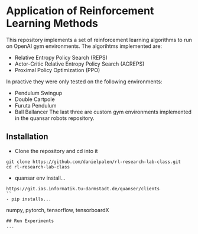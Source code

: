 # Application of Reinforcement Learning Methods

This repository implements a set of reinforcement learning algorithms to run on OpenAI gym environments.
The algorihtms implemented are:
- Relative Entropy Policy Search (REPS)
- Actor-Critic Relative Entropy Policy Search (ACREPS)
- Proximal Policy Optimization (PPO)

In practive they were only tested on the following environments:
- Pendulum Swingup
- Double Cartpole
- Furuta Pendulum
- Ball Ballancer
The last three are custom gym environments implemented in the quansar robots repository.

## Installation
- Clone the repository and cd into it
```
git clone https://github.com/danielpalen/rl-research-lab-class.git
cd rl-research-lab-class
```
- quansar env install...
```
https://git.ias.informatik.tu-darmstadt.de/quanser/clients
``
- pip installs...
```
numpy, pytorch, tensorflow, tensorboardX
```
## Run Experiments
...
